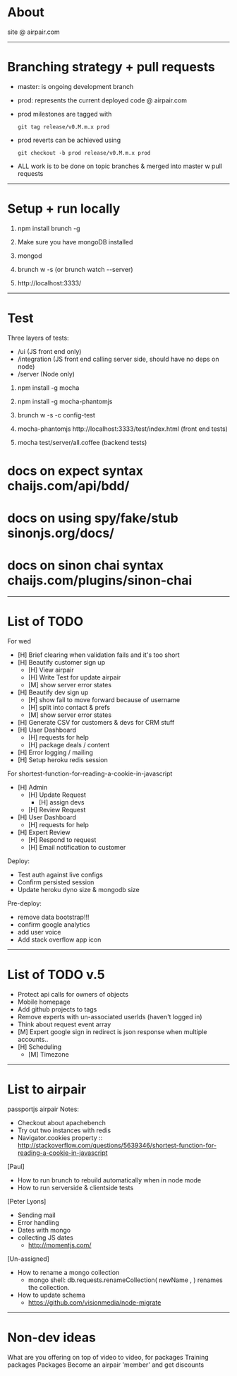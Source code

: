 About
===============================================================================

site @ airpair.com


-------------------------------------------------------------------------------
Branching strategy + pull requests
===============================================================================

- master: is ongoing development branch

- prod: represents the current deployed code @ airpair.com

- prod milestones are tagged with

    `git tag release/v0.M.m.x prod`

- prod reverts can be achieved using

    `git checkout -b prod release/v0.M.m.x prod`

- ALL work is to be done on topic branches & merged into master w pull requests


-------------------------------------------------------------------------------
Setup + run locally
===============================================================================

1)   npm install brunch -g

2)   Make sure you have mongoDB installed

3)   mongod

4)   brunch w -s      (or  brunch watch --server)

5)   http://localhost:3333/


-------------------------------------------------------------------------------
Test
===============================================================================

Three layers of tests:

- /ui (JS front end only)
- /integration (JS front end calling server side, should have no deps on node)
- /server (Node only)

1)   npm install -g mocha

2)   npm install -g mocha-phantomjs

3)   brunch w -s -c config-test

4)   mocha-phantomjs http://localhost:3333/test/index.html   (front end tests)

5)   mocha test/server/all.coffee (backend tests)

# docs on expect syntax                chaijs.com/api/bdd/
# docs on using spy/fake/stub          sinonjs.org/docs/
# docs on sinon chai syntax            chaijs.com/plugins/sinon-chai

-------------------------------------------------------------------------------
List of TODO
===============================================================================

For wed

- [H] Brief clearing when validation fails and it's too short
- [H] Beautify customer sign up
  - [H] View airpair
  - [H] Write Test for update airpair
  - [M] show server error states
- [H] Beautify dev sign up
  - [H] show fail to move forward because of username
  - [H] split into contact & prefs
  - [M] show server error states
- [H] Generate CSV for customers & devs for CRM stuff
- [H] User Dashboard
  - [H] requests for help
  - [H] package deals / content
- [H] Error logging / mailing
- [H] Setup heroku redis session


For shortest-function-for-reading-a-cookie-in-javascript

- [H] Admin
  - [H] Update Request
    - [H] assign devs
  - [H] Review Request
- [H] User Dashboard
  - [H] requests for help
- [H] Expert Review
  - [H] Respond to request
  - [H] Email notification to customer


Deploy:

- Test auth against live configs
- Confirm persisted session
- Update heroku dyno size & mongodb size

Pre-deploy:

- remove data bootstrap!!!
- confirm google analytics
- add user voice
- Add stack overflow app icon


-------------------------------------------------------------------------------
List of TODO v.5
===============================================================================

- Protect api calls for owners of objects
- Mobile homepage
- Add github projects to tags
- Remove experts with un-associated userIds (haven't logged in)
- Think about request event array
- [M] Expert google sign in redirect is json response when multiple accounts..
- [H] Scheduling
  - [M] Timezone

-------------------------------------------------------------------------------
List to airpair
===============================================================================

passportjs airpair Notes:
- Checkout about apachebench
- Try out two instances with redis
- Navigator.cookies property
 :: http://stackoverflow.com/questions/5639346/shortest-function-for-reading-a-cookie-in-javascript

[Paul]
- How to run brunch to rebuild automatically when in node mode
- How to run serverside & clientside tests

[Peter Lyons]
- Sending mail
- Error handling
- Dates with mongo
- collecting JS dates
  - http://momentjs.com/

[Un-assigned]
- How to rename a mongo collection
  - mongo shell: db.requests.renameCollection( newName , <dropTarget> ) renames the collection.
- How to update schema
  - https://github.com/visionmedia/node-migrate

-------------------------------------------------------------------------------
Non-dev ideas
===============================================================================

What are you offering on top of video to video, for packages
Training packages
Packages
Become an airpair 'member' and get discounts